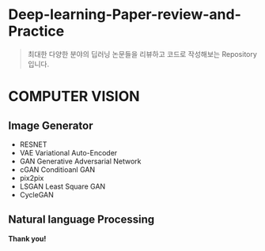 # Deep-learning-Paper-review-and-Practice

> 최대한 다양한 분야의 딥러닝 논문들을 리뷰하고 코드로 작성해보는 Repository입니다. 

# COMPUTER VISION
## Image Generator
- RESNET
- VAE
Variational Auto-Encoder
- GAN
Generative Adversarial Network
- cGAN
Conditioanl GAN
- pix2pix
- LSGAN
Least Square GAN
- CycleGAN

## Natural language Processing


**Thank you!**
